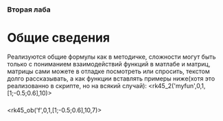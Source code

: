 ### Вторая лаба
# Общие сведения
Реализуются общие формулы как в методичке, сложности могут быть только с пониманием взаимодействий функций в матлабе и матриц, матрицы сами можете в отладке посмотреть или спросить, текстом долго рассказывать, а как функции вставлять примеры ниже(хотя это реализованно в скрипте, но на всякий случай):
<rk45_2('myfun',0,1,[1;-0.5;0.6],10)>
###
<rk45_ob('f',0,1,[1;-0.5;0.6],10,7)>
